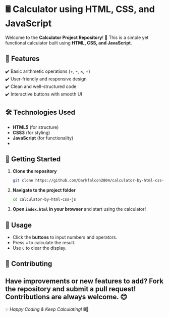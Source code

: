 # 🖩 Calculator using HTML, CSS, and JavaScript

Welcome to the **Calculator Project Repository**! 🚀 This is a simple yet functional calculator built using **HTML, CSS, and JavaScript**.

## 📌 Features
✔️ Basic arithmetic operations (+, -, ×, ÷)  
✔️ User-friendly and responsive design  
✔️ Clean and well-structured code  
✔️ Interactive buttons with smooth UI  

## 🛠️ Technologies Used
- **HTML5** (for structure)  
- **CSS3** (for styling)  
- **JavaScript** (for functionality)
- 
## 🚀 Getting Started
1. **Clone the repository**  
   ```bash
   git clone https://github.com/Darkfalcon2804/calculator-by-html-css-js.git
   ```
2. **Navigate to the project folder**  
   ```bash
   cd calculator-by-html-css-js
   ```
3. **Open `index.html` in your browser** and start using the calculator!

## 🎯 Usage
- Click the **buttons** to input numbers and operators.  
- Press `=` to calculate the result.  
- Use `C` to clear the display.  

## 🤝 Contributing
Have improvements or new features to add? **Fork** the repository and submit a **pull request**! Contributions are always welcome. 😊
---
💡 *Happy Coding & Keep Calculating!* 🖩🚀
